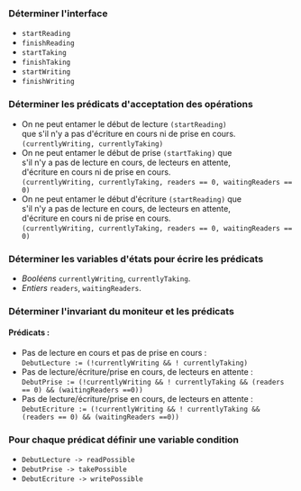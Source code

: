 
### Déterminer l'interface
* `startReading`
* `finishReading`
* `startTaking`
* `finishTaking`
* `startWriting`
* `finishWriting`

### Déterminer les prédicats d'acceptation des opérations
* On ne peut entamer le début de lecture `(startReading)`  
que s'il n'y a pas d'écriture en cours ni de prise en cours.  
`(currentlyWriting, currentlyTaking)` 
* On ne peut entamer le début de prise `(startTaking)` que  
s'il n'y a pas de lecture en cours, de lecteurs en attente,  
d'écriture en cours ni de prise en cours.  
`(currentlyWriting, currentlyTaking, readers == 0, waitingReaders == 0)`
* On ne peut entamer le début d'écriture `(startReading)` que  
s'il n'y a pas de lecture en cours, de lecteurs en attente,  
d'écriture en cours ni de prise en cours.  
`(currentlyWriting, currentlyTaking, readers == 0, waitingReaders == 0)`

### Déterminer les variables d'états pour écrire les prédicats
* *Booléens* `currentlyWriting`, `currentlyTaking`.  
* *Entiers* `readers`, `waitingReaders`.

### Déterminer l'invariant du moniteur et les prédicats
#### Prédicats :
* Pas de lecture en cours et pas de prise en cours :  
 `DebutLecture := (!currentlyWriting && ! currentlyTaking)`
* Pas de lecture/écriture/prise en cours, de lecteurs en attente :  
 `DebutPrise := (!currentlyWriting && ! currentlyTaking && (readers == 0) && (waitingReaders ==0))`
* Pas de lecture/écriture/prise en cours, de lecteurs en attente :  
 `DebutEcriture := (!currentlyWriting && ! currentlyTaking && (readers == 0) && (waitingReaders ==0))`

 ### Pour chaque prédicat définir une variable condition
 * `DebutLecture -> readPossible`
 * `DebutPrise -> takePossible`
 * `DebutEcriture -> writePossible`